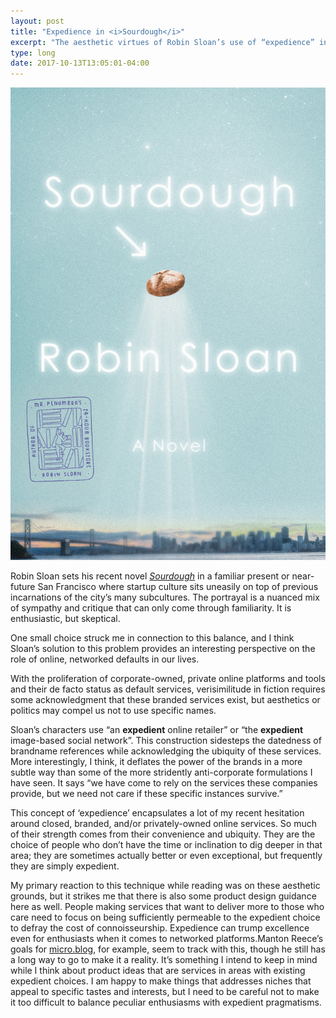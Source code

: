 ```yaml
---
layout: post
title: "Expedience in <i>Sourdough</i>"
excerpt: "The aesthetic virtues of Robin Sloan’s use of “expedience” in his novel <i>Sourdough</i>"
type: long
date: 2017-10-13T13:05:01-04:00
---
```

<a href="http://amzn.to/2ggt6NK"><img src="/images/2017/sourdough-cover.jpg" class="book-cover" alt="Sourdough cover" /></a>

Robin Sloan sets his recent novel [_Sourdough_](http://amzn.to/2ggt6NK) in a familiar present or near-future San Francisco where startup culture sits uneasily on top of previous incarnations of the city’s many subcultures. The portrayal is a nuanced mix of sympathy and critique that can only come through familiarity. It is enthusiastic, but skeptical.

One small choice struck me in connection to this balance, and I think Sloan’s solution to this problem provides an interesting perspective on the role of online, networked defaults in our lives.

With the proliferation of corporate-owned, private online platforms and tools and their de facto status as default services, verisimilitude in fiction requires some acknowledgment that these branded services exist, but aesthetics or politics may compel us not to use specific names.

Sloan’s characters use “an **expedient** online retailer” or “the **expedient** image-based social network”. This construction sidesteps the datedness of brandname references while acknowledging the ubiquity of these services. More interestingly, I think, it deflates the power of the brands in a more subtle way than some of the more stridently anti-corporate formulations I have seen. It says “we have come to rely on the services these companies provide, but we need not care if these specific instances survive.”

This concept of ‘expedience’ encapsulates a lot of my recent hesitation around closed, branded, and/or privately-owned online services. So much of their strength comes from their convenience and ubiquity. They are the choice of people who don’t have the time or inclination to dig deeper in that area; they are sometimes actually better or even exceptional, but frequently they are simply expedient.

My primary reaction to this technique while reading was on these aesthetic grounds, but it strikes me that there is also some product design guidance here as well. People making services that want to deliver more to those who care need to focus on being sufficiently permeable to the expedient choice to defray the cost of connoisseurship. Expedience can trump excellence even for enthusiasts when it comes to networked platforms.Manton Reece’s goals for [micro.blog](http://micro.blog), for example, seem to track with this, though he still has a long way to go to make it a reality. It’s something I intend to keep in mind while I think about product ideas that are services in areas with existing expedient choices. I am happy to make things that addresses niches that appeal to specific tastes and interests, but I need to be careful not to make it too difficult to balance peculiar enthusiasms with expedient pragmatisms.
